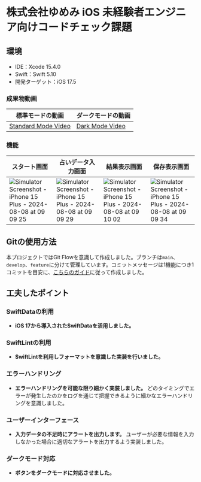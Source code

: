 # 株式会社ゆめみ iOS 未経験者エンジニア向けコードチェック課題

## 環境
- IDE：Xcode 15.4.0
- Swift：Swift 5.10
- 開発ターゲット：iOS 17.5

### 成果物動画

| 標準モードの動画 | ダークモードの動画 |
|----------------|----------------|
| [Standard Mode Video](https://github.com/user-attachments/assets/b12e2b61-0892-41bb-9225-c9d39eaeea7a) | [Dark Mode Video](https://github.com/user-attachments/assets/06db9fa4-239a-4001-8a4c-52fbb3d66d93) |

### 機能

| スタート画面 | 占いデータ入力画面 | 結果表示画面 | 保存表示画面 |
|--------------|-------------------|-------------|--------------|
| ![Simulator Screenshot - iPhone 15 Plus - 2024-08-08 at 09 09 25](https://github.com/user-attachments/assets/19f23356-2bfd-46db-9d48-bcae1406d490) | ![Simulator Screenshot - iPhone 15 Plus - 2024-08-08 at 09 09 29](https://github.com/user-attachments/assets/6a34e0f4-6d8e-4fe0-b06d-b548ac0b2643) | ![Simulator Screenshot - iPhone 15 Plus - 2024-08-08 at 09 10 02](https://github.com/user-attachments/assets/82c76e51-2777-425b-bc76-da01044bca42) | ![Simulator Screenshot - iPhone 15 Plus - 2024-08-08 at 09 09 34](https://github.com/user-attachments/assets/ef133933-0f95-4189-a3c1-cd9ba5aa5ca9) |


## Gitの使用方法
本プロジェクトではGit Flowを意識して作成しました。ブランチは`main`、`develop`、`feature`に分けて管理しています。コミットメッセージは1機能につき1コミットを目安に、[こちらのガイド](https://gist.github.com/joshbuchea/6f47e86d2510bce28f8e7f42ae84c716)に従って作成しました。

## 工夫したポイント

### SwiftDataの利用
- **iOS 17から導入されたSwiftDataを活用しました。**

### SwiftLintの利用
- **SwiftLintを利用しフォーマットを意識した実装を行いました。**

### エラーハンドリング
- **エラーハンドリングを可能な限り細かく実装しました。** どのタイミングでエラーが発生したのかをログを通じて把握できるように細かなエラーハンドリングを意識しました。

### ユーザーインターフェース
- **入力データの不足時にアラートを出力します。** ユーザーが必要な情報を入力しなかった場合に適切なアラートを出力するよう実装しました。

### ダークモード対応
- **ボタンをダークモードに対応させました。** 
